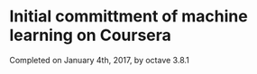 # Initial committment of machine learning on Coursera

Completed on January 4th, 2017, by octave 3.8.1

